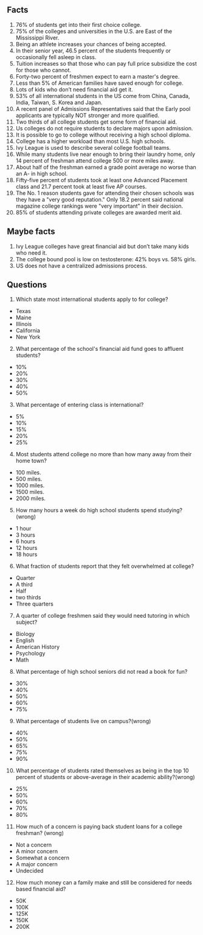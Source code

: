 ## Facts
1. 76% of students get into their first choice college.
2. 75% of the colleges and universities in the U.S. are East of the Mississippi River.
3. Being an athlete increases your chances of being accepted.
4. In their senior year, 46.5 percent of the students frequently or occasionally fell asleep in class.
5. Tuition increases so that those who can pay full price subsidize the cost for those who cannot.
6. Forty-two percent of freshmen expect to earn a master's degree.
7. Less than 5% of American families have saved enough for college.
8. Lots of kids who don’t need financial aid get it. 
9. 53% of all international students in the US come from China, Canada, India, Taiwan, S. Korea and Japan.
10. A recent panel of Admissions Representatives said that the Early pool applicants are typically NOT stronger and more qualified.
11. Two thirds of all college students get some form of financial aid.
12. Us colleges do not require students to declare majors upon admission.
13. It is possible to go to college without receiving a high school diploma.
14. College has a higher workload than most U.S. high schools.
15. Ivy League is used to describe several college football teams.
16. While many students live near enough to bring their laundry home, only 14 percent of freshman attend college 500 or more miles away.
17. About half of the freshman earned a grade point average no worse than an A- in high school.
18. Fifty-five percent of students took at least one Advanced Placement class and 21.7 percent took at least five AP courses.
19. The No. 1 reason students gave for attending their chosen schools was they have a "very good reputation." Only 18.2 percent said national magazine college rankings were "very important" in their decision.
20. 85% of students attending private colleges are awarded merit aid.

## Maybe facts
1. Ivy League colleges have great financial aid but don’t take many kids who need it.
2. The college bound pool is low on testosterone: 42% boys vs. 58% girls.
3. US does not have a centralized admissions process.

## Questions
1. Which state most international students apply to for college? 
  - Texas
  - Maine
  - Illinois
  - California
  - New York
2. What percentage of the school's financial aid fund goes to affluent students?
  - 10%
  - 20%
  - 30%
  - 40%
  - 50%
3. What percentage of entering class is international?
  - 5%
  - 10%
  - 15%
  - 20%
  - 25%
4. Most students attend college no more than how many away from their home town?
  - 100 miles.
  - 500 miles.
  - 1000 miles.
  - 1500 miles.
  - 2000 miles.
5. How many hours a week do high school students spend studying?(wrong)
  - 1 hour
  - 3 hours
  - 6 hours
  - 12 hours
  - 18 hours
6. What fraction of students report that they felt overwhelmed at college?
  - Quarter
  - A third
  - Half
  - two thirds
  - Three quarters
7. A quarter of college freshmen said they would need tutoring in which subject?
  - Biology
  - English
  - American History
  - Psychology
  - Math
8. What percentage of high school seniors did not read a book for fun?
  - 30%
  - 40%
  - 50%
  - 60%
  - 75%
9. What percentage of students live on campus?(wrong)
  - 40%
  - 50%
  - 65%
  - 75%
  - 90%
10. What percentage of students rated themselves as being in the top 10 percent of students or above-average in their academic ability?(wrong)
  - 25%
  - 50%
  - 60%
  - 70%
  - 80%
11. How much of a concern is paying back student loans for a college freshman? (wrong)
  - Not a concern
  - A minor concern
  - Somewhat a concern
  - A major concern
  - Undecided
12. How much money can a family make and still be considered for needs based financial aid?
  - 50K
  - 100K
  - 125K
  - 150K
  - 200K
